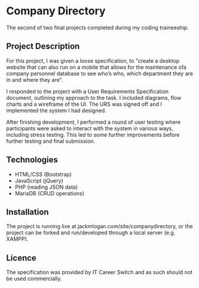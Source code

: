 # Company Directory

The second of two final projects completed during my coding traineeship. 

## Project Description

For this project, I was given a loose specification, to "create a desktop website that can also run on a mobile that allows for the maintenance ofa company personnel database to see who’s who, which department they are in and where they are”.

I responded to the project with a User Requirements Specification document, outlining my approach to the task. I included diagrams, flow charts and a wireframe of the UI. The URS was signed off and I implemented the system I had designed.  

After finishing development, I performed a round of user testing where participants were asked to interact with the system in various ways, including stress testing. This led to some further improvements before further testing and final submission. 

## Technologies 

- HTML/CSS (Bootstrap)
- JavaScript (jQuery)
- PHP (reading JSON data)
- MariaDB (CRUD operations)

## Installation 

The project is running live at jackmlogan.com/site/companydirectory, or the project can be forked and run/developed through a local server (e.g. XAMPP).

## Licence

The specification was provided by IT Career Switch and as such should not be used commercially. 